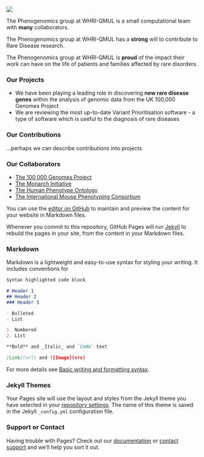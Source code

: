 ![](docs/assets/images/StraplineCards_ENGLISH.png)

The Phenogenomics group at WHRI-QMUL is a small computational team with **many** collaborators.  

The Phenogenomics group at WHRI-QMUL has a **strong** will to contribute to Rare Disease research.  

The Phenogenomics group at WHRI-QMUL is **proud** of the impact their work can have on the life of patients and families affected by rare disorders.

  
### Our Projects
- We have been playing a leading role in discovering **new rare disease genes** within the analysis of genomic data from the UK 100,000 Genomes Project
- We are reviewing the most up-to-date Variant Prioritisation software - a type of software which is useful to the diagnosis of rare diseases
### Our Contributions
...perhaps we can describe contributions into projects
### Our Collaborators
- [The 100,000 Genomes Project](https://www.genomicsengland.co.uk/initiatives/100000-genomes-project)
- [The Monarch Initiative](https://monarchinitiative.org/)
- [The Human Phenotype Ontology](https://hpo.jax.org/app/)
- [The International Mouse Phenotyping Consortium](https://www.mousephenotype.org/)





 
 

You can use the [editor on GitHub](https://github.com/whri-phenogenomics/phenogenomics/edit/gh-pages/index.md) to maintain and preview the content for your website in Markdown files.

Whenever you commit to this repository, GitHub Pages will run [Jekyll](https://jekyllrb.com/) to rebuild the pages in your site, from the content in your Markdown files.

### Markdown

Markdown is a lightweight and easy-to-use syntax for styling your writing. It includes conventions for

```markdown
Syntax highlighted code block

# Header 1
## Header 2
### Header 3

- Bulleted
- List

1. Numbered
2. List

**Bold** and _Italic_ and `Code` text

[Link](url) and ![Image](src)
```

For more details see [Basic writing and formatting syntax](https://docs.github.com/en/github/writing-on-github/getting-started-with-writing-and-formatting-on-github/basic-writing-and-formatting-syntax).

### Jekyll Themes

Your Pages site will use the layout and styles from the Jekyll theme you have selected in your [repository settings](https://github.com/whri-phenogenomics/phenogenomics/settings/pages). The name of this theme is saved in the Jekyll `_config.yml` configuration file.

### Support or Contact

Having trouble with Pages? Check out our [documentation](https://docs.github.com/categories/github-pages-basics/) or [contact support](https://support.github.com/contact) and we’ll help you sort it out.
